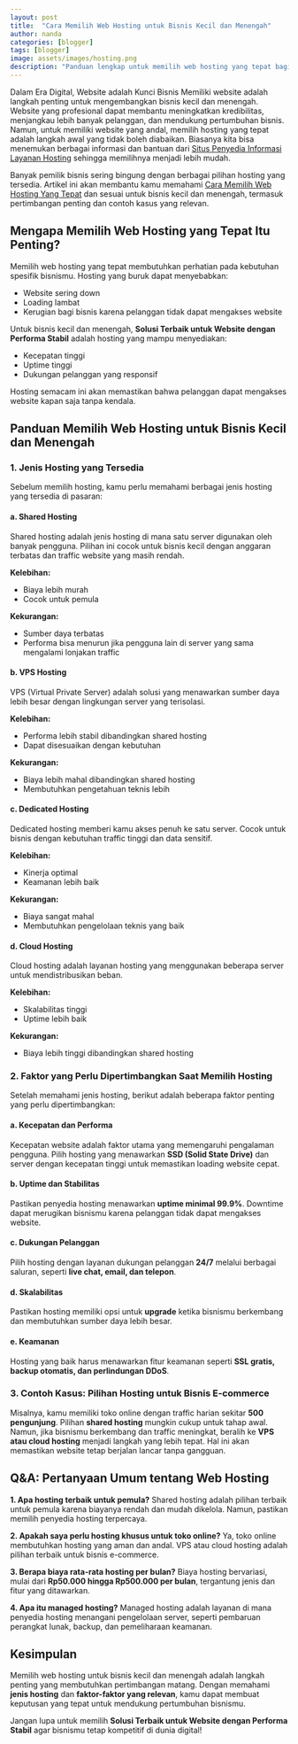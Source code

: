 ```yaml
---
layout: post
title:  "Cara Memilih Web Hosting untuk Bisnis Kecil dan Menengah"
author: nanda
categories: [blogger]
tags: [blogger]
image: assets/images/hosting.png
description: "Panduan lengkap untuk memilih web hosting yang tepat bagi bisnis kecil dan menengah. Pelajari berbagai jenis hosting, faktor yang perlu dipertimbangkan, serta contoh kasus yang relevan"
---
```



Dalam Era Digital, Website adalah Kunci Bisnis Memiliki website adalah langkah penting untuk mengembangkan bisnis kecil dan menengah. Website yang profesional dapat membantu meningkatkan kredibilitas, menjangkau lebih banyak pelanggan, dan mendukung pertumbuhan bisnis. Namun, untuk memiliki website yang andal, memilih hosting yang tepat adalah langkah awal yang tidak boleh diabaikan. Biasanya kita bisa menemukan berbagai informasi dan bantuan dari [Situs Penyedia Informasi Layanan Hosting](https://www.tophostrankings.com/) sehingga memilihnya menjadi lebih mudah.

Banyak pemilik bisnis sering bingung dengan berbagai pilihan hosting yang tersedia. Artikel ini akan membantu kamu memahami [Cara Memilih Web Hosting Yang Tepat](https://www.tophostrankings.com/cara-memilih-web-hosting-yang-tepat-untuk-website-anda/) dan sesuai untuk bisnis kecil dan menengah, termasuk pertimbangan penting dan contoh kasus yang relevan.

## Mengapa Memilih Web Hosting yang Tepat Itu Penting?

Memilih web hosting yang tepat membutuhkan perhatian pada kebutuhan spesifik bisnismu. Hosting yang buruk dapat menyebabkan:

- Website sering down
- Loading lambat
- Kerugian bagi bisnis karena pelanggan tidak dapat mengakses website

Untuk bisnis kecil dan menengah, **Solusi Terbaik untuk Website dengan Performa Stabil** adalah hosting yang mampu menyediakan:

- Kecepatan tinggi
- Uptime tinggi
- Dukungan pelanggan yang responsif

Hosting semacam ini akan memastikan bahwa pelanggan dapat mengakses website kapan saja tanpa kendala.

## Panduan Memilih Web Hosting untuk Bisnis Kecil dan Menengah

### 1. Jenis Hosting yang Tersedia

Sebelum memilih hosting, kamu perlu memahami berbagai jenis hosting yang tersedia di pasaran:

#### a. Shared Hosting
Shared hosting adalah jenis hosting di mana satu server digunakan oleh banyak pengguna. Pilihan ini cocok untuk bisnis kecil dengan anggaran terbatas dan traffic website yang masih rendah.

**Kelebihan:**
- Biaya lebih murah
- Cocok untuk pemula

**Kekurangan:**
- Sumber daya terbatas
- Performa bisa menurun jika pengguna lain di server yang sama mengalami lonjakan traffic

#### b. VPS Hosting
VPS (Virtual Private Server) adalah solusi yang menawarkan sumber daya lebih besar dengan lingkungan server yang terisolasi.

**Kelebihan:**
- Performa lebih stabil dibandingkan shared hosting
- Dapat disesuaikan dengan kebutuhan

**Kekurangan:**
- Biaya lebih mahal dibandingkan shared hosting
- Membutuhkan pengetahuan teknis lebih

#### c. Dedicated Hosting
Dedicated hosting memberi kamu akses penuh ke satu server. Cocok untuk bisnis dengan kebutuhan traffic tinggi dan data sensitif.

**Kelebihan:**
- Kinerja optimal
- Keamanan lebih baik

**Kekurangan:**
- Biaya sangat mahal
- Membutuhkan pengelolaan teknis yang baik

#### d. Cloud Hosting
Cloud hosting adalah layanan hosting yang menggunakan beberapa server untuk mendistribusikan beban.

**Kelebihan:**
- Skalabilitas tinggi
- Uptime lebih baik

**Kekurangan:**
- Biaya lebih tinggi dibandingkan shared hosting

### 2. Faktor yang Perlu Dipertimbangkan Saat Memilih Hosting

Setelah memahami jenis hosting, berikut adalah beberapa faktor penting yang perlu dipertimbangkan:

#### a. Kecepatan dan Performa
Kecepatan website adalah faktor utama yang memengaruhi pengalaman pengguna. Pilih hosting yang menawarkan **SSD (Solid State Drive)** dan server dengan kecepatan tinggi untuk memastikan loading website cepat.

#### b. Uptime dan Stabilitas
Pastikan penyedia hosting menawarkan **uptime minimal 99.9%**. Downtime dapat merugikan bisnismu karena pelanggan tidak dapat mengakses website.

#### c. Dukungan Pelanggan
Pilih hosting dengan layanan dukungan pelanggan **24/7** melalui berbagai saluran, seperti **live chat, email, dan telepon**.

#### d. Skalabilitas
Pastikan hosting memiliki opsi untuk **upgrade** ketika bisnismu berkembang dan membutuhkan sumber daya lebih besar.

#### e. Keamanan
Hosting yang baik harus menawarkan fitur keamanan seperti **SSL gratis, backup otomatis, dan perlindungan DDoS**.

### 3. Contoh Kasus: Pilihan Hosting untuk Bisnis E-commerce

Misalnya, kamu memiliki toko online dengan traffic harian sekitar **500 pengunjung**. Pilihan **shared hosting** mungkin cukup untuk tahap awal. Namun, jika bisnismu berkembang dan traffic meningkat, beralih ke **VPS atau cloud hosting** menjadi langkah yang lebih tepat. Hal ini akan memastikan website tetap berjalan lancar tanpa gangguan.

## Q&A: Pertanyaan Umum tentang Web Hosting

**1. Apa hosting terbaik untuk pemula?**
Shared hosting adalah pilihan terbaik untuk pemula karena biayanya rendah dan mudah dikelola. Namun, pastikan memilih penyedia hosting terpercaya.

**2. Apakah saya perlu hosting khusus untuk toko online?**
Ya, toko online membutuhkan hosting yang aman dan andal. VPS atau cloud hosting adalah pilihan terbaik untuk bisnis e-commerce.

**3. Berapa biaya rata-rata hosting per bulan?**
Biaya hosting bervariasi, mulai dari **Rp50.000 hingga Rp500.000 per bulan**, tergantung jenis dan fitur yang ditawarkan.

**4. Apa itu managed hosting?**
Managed hosting adalah layanan di mana penyedia hosting menangani pengelolaan server, seperti pembaruan perangkat lunak, backup, dan pemeliharaan keamanan.

## Kesimpulan

Memilih web hosting untuk bisnis kecil dan menengah adalah langkah penting yang membutuhkan pertimbangan matang. Dengan memahami **jenis hosting** dan **faktor-faktor yang relevan**, kamu dapat membuat keputusan yang tepat untuk mendukung pertumbuhan bisnismu.

Jangan lupa untuk memilih **Solusi Terbaik untuk Website dengan Performa Stabil** agar bisnismu tetap kompetitif di dunia digital!
